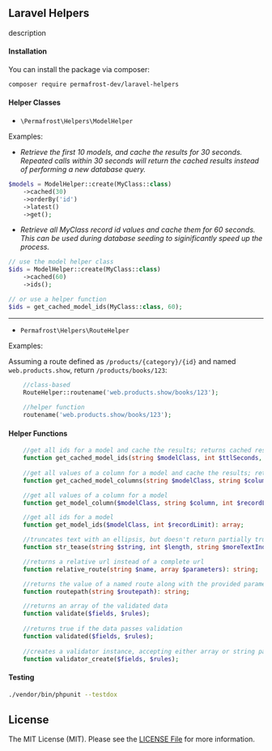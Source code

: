## Laravel Helpers

description

#### Installation

You can install the package via composer:

```bash
composer require permafrost-dev/laravel-helpers
```

#### Helper Classes

- `\Permafrost\Helpers\ModelHelper`

Examples:

- _Retrieve the first 10 models, and cache the results for 30 seconds. Repeated calls within 30 seconds will return the cached results instead of performing a new database query._
```php
$models = ModelHelper::create(MyClass::class)
    ->cached(30)
    ->orderBy('id')
    ->latest()
    ->get();
```

- _Retrieve all MyClass record id values and cache them for 60 seconds.  This can be used during database seeding to siginificantly speed up the process._
```php
// use the model helper class
$ids = ModelHelper::create(MyClass::class)
    ->cached(60)
    ->ids();

// or use a helper function
$ids = get_cached_model_ids(MyClass::class, 60);
```
 
---

- `Permafrost\Helpers\RouteHelper`

Examples:

Assuming a route defined as `/products/{category}/{id}` and named `web.products.show`, return `/products/books/123`:
```php
    //class-based
    RouteHelper::routename('web.products.show/books/123');
    
    //helper function
    routename('web.products.show/books/123');
```

#### Helper Functions

```php
    //get all ids for a model and cache the results; returns cached results if they exist
    function get_cached_model_ids(string $modelClass, int $ttlSeconds, int $recordLimit): array;
    
    //get all values of a column for a model and cache the results; returns cached results if they exist
    function get_cached_model_columns(string $modelClass, string $column, int $ttlSeconds, int $recordLimit): array;

    //get all values of a column for a model
    function get_model_column($modelClass, string $column, int $recordLimit): array;

    //get all ids for a model
    function get_model_ids($modelClass, int $recordLimit): array;

    //truncates text with an ellipsis, but doesn't return partially truncated words
    function str_tease(string $string, int $length, string $moreTextIndicator = '...'): string;

    //returns a relative url instead of a complete url
    function relative_route(string $name, array $parameters): string;

    //returns the value of a named route along with the provided parameters (see RouteHelper class)
    function routepath(string $routepath): string;

    //returns an array of the validated data
    function validate($fields, $rules);
    
    //returns true if the data passes validation
    function validated($fields, $rules);
    
    //creates a validator instance, accepting either array or string parameters
    function validator_create($fields, $rules);
```

#### Testing

``` bash
./vendor/bin/phpunit --testdox
```

## License

The MIT License (MIT). Please see the [LICENSE File](LICENSE) for more information.
